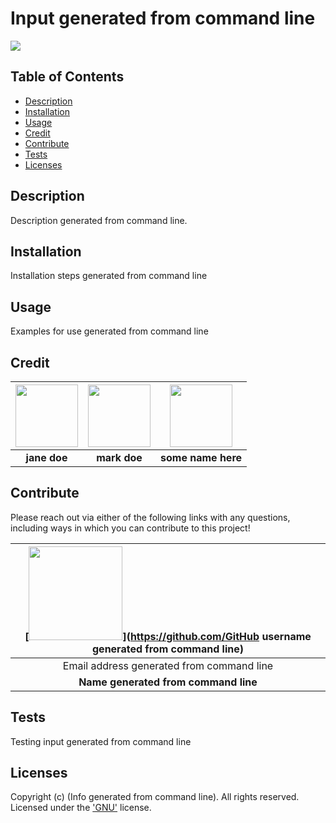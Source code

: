 

  # Input generated from command line
  [<img src="https://img.shields.io/badge/License-FDL_v1.3-blue.svg"/>](https://www.gnu.org/licenses/gpl-3.0.txt)

  ## Table of Contents
  - [Description](#description)
  - [Installation](#installation)
  - [Usage](#usage)
  - [Credit](#credit)
  - [Contribute](#contribute)
  - [Tests](#tests)
  - [Licenses](#licenses)

  ## Description
  Description generated from command line.

  ## Installation
  Installation steps generated from command line

  ## Usage
  Examples for use generated from command line

  
  ## Credit  
  [<img src="https://github.com/octocat.png?" width="100"/>](https://github.com/octocat) | [<img src="https://github.com/wist118.png?" width="100"/>](https://github.com/wist118) | [<img src="https://github.com/cassdoes.png?" width="100"/>](https://github.com/cassdoes) | 
  :----: | :----: | :----: | 
  **jane doe** | **mark doe** | **some name here** | 
  

  ## Contribute 
  Please reach out via either of the following links with any questions, including ways in which
  you can contribute to this project!

  | [<img src="https://github.com/GitHub username generated from command line.png?" width="150"/>](https://github.com/GitHub username generated from command line) |
  | :-: |
  | Email address generated from command line |
  | **Name generated from command line** |

  ## Tests
  Testing input generated from command line

  ## Licenses
  Copyright (c) (Info generated from command line). All rights reserved.  
  Licensed under the ['GNU'](https://www.gnu.org/licenses/gpl-3.0.txt) license.
  